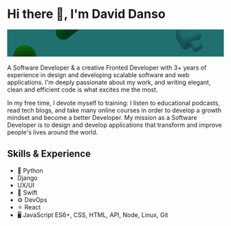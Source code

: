 # Hi there 👋,  I'm David Danso

![Design & Development](https://github.com/DavidDanso/extract-color/blob/master/cover-photo.png?raw=true)

A Software Developer & a creative Fronted Developer with 3+ years of experience in design and developing scalable software and web applications.
I'm deeply passionate about my work, and writing elegant, clean and efficient code is what excites me the most.

In my free time, I devote myself to training: I listen to educational podcasts, read tech blogs, and take many online courses in order to develop a growth mindset and become a better Developer. My mission as a Software Developer is to design and develop applications that transform and improve people's lives around the world.

## Skills & Experience 
- 🐍 Python
- Django
- UX/UI
- 📱 Swift
- ⚙️ DevOps
- ⚛️ React
- 🖥 JavaScript ES6+, CSS, HTML, API, Node, Linux, Git
